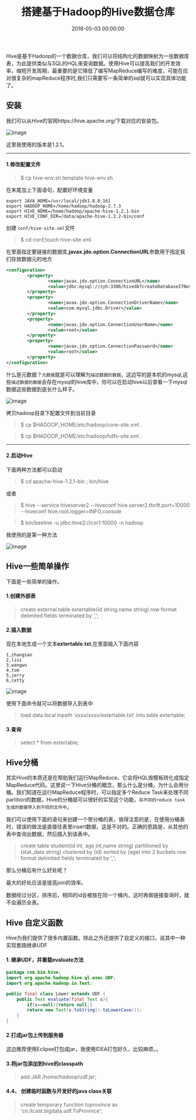 ﻿---
layout: post
title: 搭建基于Hadoop的Hive数据仓库

date: 2018-05-03 00:00:00
categories: 大数据
tags: Hive
---

Hive是基于Hadoop的一个数据仓库，我们可以将结构化的数据映射为一张数据库表，为此提供类似与SQL的HQL来查询数据。使用Hive可以提高我们的开发效率，缩短开发周期，最重要的是它降低了编写MapReduce编写的难度，可能在应对很复杂的mapReduce程序时,我们只需要写一条简单的sql就可以实现具体功能了。

## 安装

我们可以从Hive的官网https://hive.apache.org/下载对应的安装包。

![image](zyhuploaderror123)

这里我使用的版本是1.2.1。

---

#### 1.修改配置文件

> $ cp hive-env.sh.template hive-env.sh

在末尾加上下面语句，配置好环境变量

```shell
export JAVA_HOME=/usr/local/jdk1.8.0_161
export HADOOP_HOME=/home/hadoop/hadoop-2.7.3
export HIVE_HOME=/home/hadoop/apache-hive-1.2.1-bin
export HIVE_CONF_DIR=/data/apache-hive-1.2.2-bin/conf
```

创建 `conf/hive-site.xml`文件

> $ cd conf;touch hive-site.xml

在里面指定要链接的数据库,**javax.jdo.option.ConnectionURL**参数用于指定我们存放数据元的地方



```xml
<configuration>
        <property>
                <name>javax.jdo.option.ConnectionURL</name>
                <value>jdbc:mysql://zyh:3306/hivedb?createDatabaseIfNotExist=true</value>
        </property>
        <property>
                <name>javax.jdo.option.ConnectionDriverName</name>
                <value>com.mysql.jdbc.Driver</value>
        </property>
        <property>
                <name>javax.jdo.option.ConnectionUserName</name>
                <value>root</value>
        </property>
        <property>
                <name>javax.jdo.option.ConnectionPassword</name>
                <value>root</value>
        </property>
</configuration>

```

什么是元数据？`元数据`就是可以理解为`描述数据的数据`，这边写的是本机的mysql,这些`描述数据的数据`会存在mysql的hive库中，你可以在启动hive以后查看一下mysql数据这些数据到底长什么样子。

![image](https://i.loli.net/2019/06/30/5d18471000e9593413.jpg)


拷贝hadoop目录下配置文件到当前目录

> $ cp $HADOOP_HOME/etc/hadoop/core-site.xml .

> $ cp $HADOOP_HOME/etc/hadoop/hdfs-site.xml .

---

#### 2.启动Hive

下面两种方法都可以启动

> $ cd apache-hive-1.2.1-bin ; bin/hive

或者

> $ hive --service hiveserver2 --hiveconf hive.server2.thrift.port=10000 --hiveconf hive.root.logger=INFO,console

> $ bin/beeline -u jdbc:hive2://cor1:10000 -n hadoop

我使用的是第一种方法

![image](https://i.loli.net/2019/06/30/5d184711b7fbd62935.jpg)

## Hive一些简单操作

下面是一些简单的操作。

#### 1.创建外部表

> create external table extertable(id string,name string) row format delimited fields terminated by ',';

#### 2.插入数据

现在本地生成一个文本**extertable.txt**,在里面输入下面内容

```shell
1,zhangsan
2,lisi
3,wangwu
4,tom
5,jerry
6,cetty
```

![image](https://i.loli.net/2019/06/30/5d184712ebce464679.jpg)

使用下面命令就可以将数据导入到表中

> load data local inpath 'xxxx/xxxx/extertable.txt' into table extertable;

#### 3.查询

> select * from extertable;

## Hive分桶

其实Hive的本质还是在帮助我们运行MapReduce，它会将HQL按模板转化成指定MapReduce代码。这里说一下Hive分桶的概念，那么什么是分桶，为什么会用分桶。我们知道在运行MapReduce程序时，可以指定多个Reduce Task来处理不同partition的数据，Hive的分桶就可以很好的实现这个功能，`将不同的reduce task 生成的数据导入到不同的文件中`。

我们可以使用下面的语句来创建一个带分桶的表，值得注意的是，在使用分桶表时，错误的做法是直接往表里insert数据，这是不对的。正确的思路是，从其他的表中查询出数据，然后插入到该表中。

> create table student(id int, age int,name string) partitioned by (stat_data string) clustered by (id) sorted by (age) into 2 buckets row format delimited fields terminated by ',';

那么分桶后有什么好处呢？

最大的好处应该是提高join的效率。

数据经过分区，排序后，相同的id会被放在同一个桶内，这时再做链接查询时，就不会遍历全表。

## Hive 自定义函数

Hive为我们提供了很多内置函数。除此之外还提供了自定义的接口，说其中一种实现套路继承UDF

#### 1. 继承UDF，并重载evaluate方法

```java
package com.bim.hive;
import org.apache.hadoop.hive.ql.exec.UDF;
import org.apache.hadoop.io.Text;

public final class Lower extends UDF {
    public Text evaluate(final Text s){
        if(s==null){return null;}
        return new Text(s.toString().toLowerCase());
    }
}
```

#### 2.打成jar包上传到服务器

这边推荐使用Eclipse打包成jar，我使用IDEA打包好久，比较麻烦。。

#### 3.将jar包添加到hive的classpath

> add JAR /home/hadoop/udf.jar;

#### 4.4、 创建临时函数与开发好的java class关联

> create temporary function toprovince as 'cn.itcast.bigdata.udf.ToProvince';